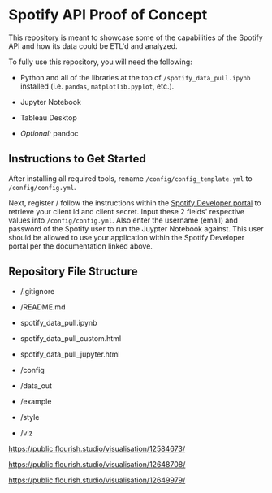 # Spotify API Proof of Concept

This repository is meant to showcase some of the capabilities of the Spotify API and how its data could be ETL'd and analyzed.

To fully use this repository, you will need the following:

- Python and all of the libraries at the top of `/spotify_data_pull.ipynb` installed (i.e. `pandas`, `matplotlib.pyplot`, etc.).

- Jupyter Notebook

- Tableau Desktop

- *Optional:* pandoc

## Instructions to Get Started

After installing all required tools, rename `/config/config_template.yml` to `/config/config.yml`.

Next, register / follow the instructions within the [Spotify Developer portal](https://developer.spotify.com/documentation/web-api) to retrieve your client id and client secret. Input these 2 fields' respective values into `/config/config.yml`. Also enter the username (email) and password of the Spotify user to run the Juypter Notebook against. This user should be allowed to use your application within the Spotify Developer portal per the documentation linked above.

## Repository File Structure

- /.gitignore

- /README.md

- spotify_data_pull.ipynb

- spotify_data_pull_custom.html

- spotify_data_pull_jupyter.html

- /config

- /data_out

- /example

- /style

- /viz

https://public.flourish.studio/visualisation/12584673/

https://public.flourish.studio/visualisation/12648708/

https://public.flourish.studio/visualisation/12649979/